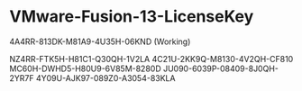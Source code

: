 # VMware-Fusion-13-LicenseKey



4A4RR-813DK-M81A9-4U35H-06KND (Working)
	
NZ4RR-FTK5H-H81C1-Q30QH-1V2LA
4C21U-2KK9Q-M8130-4V2QH-CF810
MC60H-DWHD5-H80U9-6V85M-8280D
JU090-6039P-08409-8J0QH-2YR7F
4Y09U-AJK97-089Z0-A3054-83KLA
